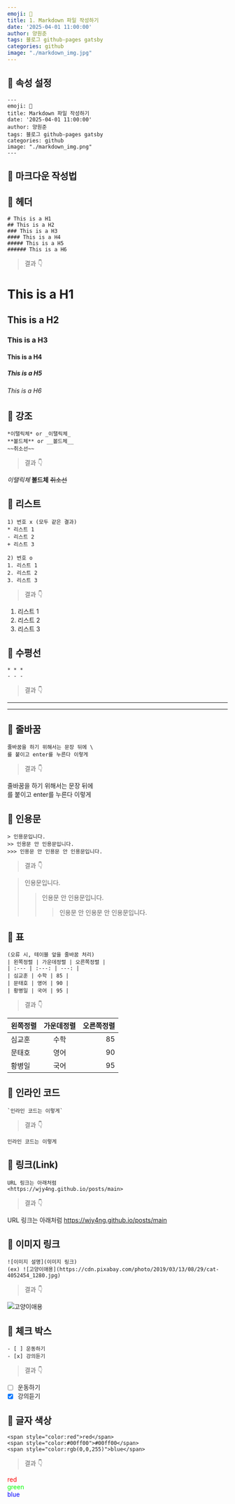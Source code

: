 ```yaml
---
emoji: 📝
title: 1. Markdown 파일 작성하기
date: '2025-04-01 11:00:00'
author: 양원준
tags: 블로그 github-pages gatsby
categories: github
image: "./markdown_img.jpg"
---
```


## 📌 속성 설정
```
---
emoji: 🔮
title: Markdown 파일 작성하기
date: '2025-04-01 11:00:00'
author: 양원준
tags: 블로그 github-pages gatsby
categories: github
image: "./markdown_img.png"
---
```

## 📌 마크다운 작성법
## 🔖 헤더

```
# This is a H1
## This is a H2
### This is a H3
#### This is a H4
##### This is a H5
###### This is a H6
```
> 결과 👇

# This is a H1
## This is a H2
### This is a H3
#### This is a H4
##### This is a H5
###### This is a H6



## 🔖 강조
```
*이탤릭체* or _이탤릭체_
**볼드체** or __볼드체__
~~취소선~~
```
> 결과 👇

*이탤릭체*
**볼드체**
~~취소선~~



## 🔖 리스트

```
1) 번호 x (모두 같은 결과)
* 리스트 1
- 리스트 2
+ 리스트 3

2) 번호 o
1. 리스트 1
2. 리스트 2
3. 리스트 3
```
> 결과 👇

1. 리스트 1
2. 리스트 2
3. 리스트 3



## 🔖 수평선
```
* * *
- - -
```
> 결과 👇

* * *
- - -



## 🔖 줄바꿈
```
줄바꿈을 하기 위해서는 문장 뒤에 \
를 붙이고 enter를 누른다 이렇게
```
> 결과 👇

줄바꿈을 하기 위해서는 문장 뒤에 \
를 붙이고 enter를 누른다 이렇게



## 🔖 인용문
```
> 인용문입니다.
>> 인용문 안 인용문입니다.
>>> 인용문 안 인용문 안 인용문입니다.
```
> 결과 👇

> 인용문입니다.
>> 인용문 안 인용문입니다.
>>> 인용문 안 인용문 안 인용문입니다.



## 🔖 표
```
(오류 시, 테이블 앞을 줄바꿈 처리)
| 왼쪽정렬 | 가운데정렬 | 오른쪽정렬 |
| :--- | :---: | ---: |
| 심교훈 | 수학 | 85 |
| 문태호 | 영어 | 90 |
| 황병일 | 국어 | 95 |
```
> 결과 👇

| 왼쪽정렬 | 가운데정렬 | 오른쪽정렬 |
| :--- | :---: | ---: |
| 심교훈 | 수학 | 85 |
| 문태호 | 영어 | 90 |
| 황병일 | 국어 | 95 |

## 🔖 인라인 코드
```
`인라인 코드는 이렇게`
```
> 결과 👇

`인라인 코드는 이렇게`

## 🔖 링크(Link)
```
URL 링크는 아래처럼
<https://wjy4ng.github.io/posts/main>
```
> 결과 👇

URL 링크는 아래처럼
<https://wjy4ng.github.io/posts/main>

## 🔖 이미지 링크
```
![이미지 설명](이미지 링크)
(ex) ![고양이애용](https://cdn.pixabay.com/photo/2019/03/13/08/29/cat-4052454_1280.jpg)
```

> 결과 👇

![고양이애용](https://cdn.pixabay.com/photo/2019/03/13/08/29/cat-4052454_1280.jpg)

## 🔖 체크 박스
```
- [ ] 운동하기
- [x] 강의듣기 
```
> 결과 👇

- [ ] 운동하기
- [x] 강의듣기

## 🔖 글자 색상
```
<span style="color:red">red</span>
<span style="color:#00ff00">#00ff00</span>
<span style="color:rgb(0,0,255)">blue</span>
```
> 결과 👇

<span style="color:red">red</span>\
<span style="color:#00ff00">green</span>\
<span style="color:rgb(0,0,255)">blue</span>

```toc
```